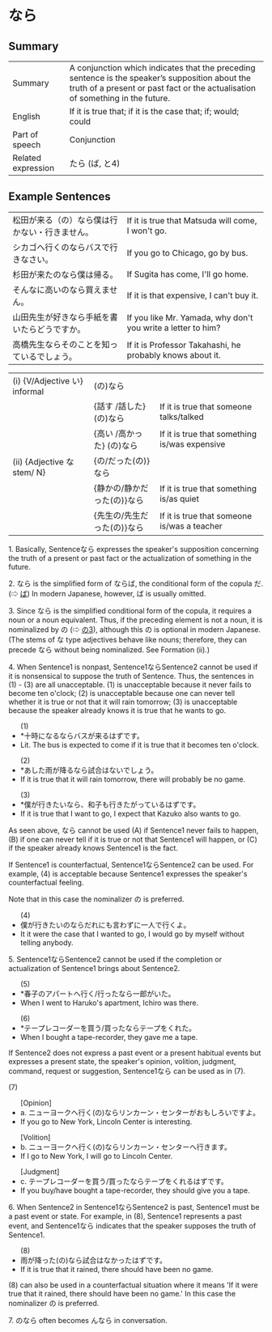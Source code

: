 # なら

## Summary

<table><tr>   <td>Summary</td>   <td>A conjunction which indicates that the preceding sentence is the speaker’s supposition about the truth of a present or past fact or the actualisation of something in the future.</td></tr><tr>   <td>English</td>   <td>If it is true that; if it is the case that; if; would; could</td></tr><tr>   <td>Part of speech</td>   <td>Conjunction</td></tr><tr>   <td>Related expression</td>   <td>たら (ば, と4)</td></tr></table>

## Example Sentences

<table><tr>   <td>松田が来る（の）なら僕は行かない・行きません。</td>   <td>If it is true that Matsuda will come, I won't go.</td></tr><tr>   <td>シカゴへ行くのならバスで行きなさい。</td>   <td>If you go to Chicago, go by bus.</td></tr><tr>   <td>杉田が来たのなら僕は帰る。</td>   <td>If Sugita has come, I'll go home.</td></tr><tr>   <td>そんなに高いのなら買えません。</td>   <td>If it is that expensive, I can't buy it.</td></tr><tr>   <td>山田先生が好きなら手紙を書いたらどうですか。</td>   <td>If you like Mr. Yamada, why don't you write a letter to him?</td></tr><tr>   <td>高橋先生ならそのことを知っているでしょう。</td>   <td>If it is Professor Takahashi, he probably knows about it.</td></tr></table>

<table class="table"> <tbody><tr class="tr head"> <td class="td"><span class="numbers">(i)</span> <span> <span class="bold">{V/Adjective い}    informal</span></span></td> <td class="td"><span>(<span class="concept">の</span>)<span class="concept">なら</span></span></td> <td class="td"><span>&nbsp;</span></td> </tr> <tr class="tr"> <td class="td"><span>&nbsp;</span></td> <td class="td"><span>{話す /話した} (<span class="concept">の</span>)<span class="concept">なら</span></span></td> <td class="td"><span>If    it is true that someone talks/talked</span></td> </tr> <tr class="tr"> <td class="td"><span>&nbsp;</span></td> <td class="td"><span>{高い /高かった} (<span class="concept">の</span>)<span class="concept">なら</span></span></td> <td class="td"><span>If    it is true that something is/was expensive</span></td> </tr> <tr class="tr head"> <td class="td"><span class="numbers">(ii)</span> <span> <span class="bold">{Adjective な stem/   N}</span></span></td> <td class="td"><span>{<span class="concept">の</span>/<span class="concept">だった</span>(<span class="concept">の</span>)}<span class="concept">なら</span></span></td> <td class="td"><span>&nbsp;</span></td> </tr> <tr class="tr"> <td class="td"><span>&nbsp;</span></td> <td class="td"><span>{静か<span class="concept">の</span>/静か<span class="concept">だった</span>(<span class="concept">の</span>)}<span class="concept">なら</span></span></td> <td class="td"><span>If    it is true that something is/as quiet</span></td> </tr> <tr class="tr"> <td class="td"><span>&nbsp;</span></td> <td class="td"><span>{先生<span class="concept">の</span>/先生<span class="concept">だった</span>(<span class="concept">の</span>)}<span class="concept">なら</span></span></td> <td class="td"><span>If    it is true that someone is/was a teacher</span></td> </tr></tbody></table>

<p>1. Basically, Sentence<span class="cloze">なら</span> expresses the speaker's supposition concerning the truth of a present or past fact or the actualization of something in the future.</p>  <p>2. なら</span> is the simplified form of <span class="cloze">ならば</span>, the conditional form of the copula だ. (⇨ <a href="#㊦ ば">ば</a>) In modern Japanese, however, <span class="cloze">ば</span> is usually omitted.</p>  <p>3. Since <span class="cloze">なら</span> is the simplified conditional form of the copula, it requires a noun or a noun equivalent. Thus, if the preceding element is not a noun, it is nominalized by の (⇨ <a href="#㊦ の (3)">の3</a>), although this の is optional in modern Japanese. (The stems of な type adjectives behave like nouns; therefore, they can precede <span class="cloze">なら</span> without being nominalized. See Formation (ii).)</p>  <p>4. When Sentence1 is nonpast, Sentence1<span class="cloze">なら</span>Sentence2 cannot be used if it is nonsensical to suppose the truth of Sentence. Thus, the sentences in (1) - (3) are all unacceptable. (1) is unacceptable because it never fails to become ten o'clock; (2) is unacceptable because one can never tell whether it is true or not that it will rain tomorrow; (3) is unacceptable because the speaker already knows it is true that he wants to go.</p>  <ul>(1) <li>*十時になる<span class="cloze">なら</span>バスが来るはずです。</li> <li>Lit. The bus is expected to come if it is true that it becomes ten o'clock.</li> </ul>  <ul>(2)  <li>*あした雨が降る<span class="cloze">なら</span>試合はないでしょう。</li> <li>If it is true that it will rain tomorrow, there will probably be no game.</li> </ul>  <ul>(3) <li>*僕が行きたい<span class="cloze">なら</span>、和子も行きたがっているはずです。</li> <li>If it is true that I want to go, I expect that Kazuko also wants to go.</li> </ul>  <p>As seen above, <span class="cloze">なら</span> cannot be used (A) if Sentence1 never fails to happen, (B) if one can never tell if it is true or not that Sentence1 will happen, or (C) if the speaker already knows Sentence1 is the fact.</p> <p>If Sentence1 is counterfactual, Sentence1<span class="cloze">なら</span>Sentence2 can be used. For example, (4) is acceptable because Sentence1 expresses the speaker's counterfactual feeling. </p> <p>Note that in this case the nominalizer の is preferred.</p>  <ul>(4) <li>僕が行きたいの<span class="cloze">なら</span>だれにも言わずに一人で行くよ。</li> <li>It it were the case that I wanted to go, I would go by myself without telling anybody.</li> </ul>  <p>5. Sentence1<span class="cloze">なら</span>Sentence2 cannot be used if the completion or actualization of Sentence1 brings about Sentence2.</p>  <ul>(5) <li>*春子のアパートへ行く/行った<span class="cloze">なら</span>一郎がいた。</li> <li>When I went to Haruko's apartment, Ichiro was there.</li> </ul>  <ul>(6) <li>*テープレコーダーを買う/買った<span class="cloze">なら</span>テープをくれた。</li> <li>When I bought a tape-recorder, they gave me a tape.</li> </ul>  <p>If Sentence2 does not express a past event or a present habitual events but expresses a present state, the speaker's opinion, volition, judgment, command, request or suggestion, Sentence1<span class="cloze">なら</span> can be used as in (7).</p>  <p>(7)</p>  <ul>[Opinion] <li>a. ニューヨークへ行く(の)<span class="cloze">なら</span>リンカーン・センターがおもしろいですよ。</li> <li>If you go to New York, Lincoln Center is interesting.</li> </ul>  <ul>[Volition] <li>b. ニューヨークへ行く(の)<span class="cloze">なら</span>リンカーン・センターへ行きます。</li> <li>If I go to New York, I will go to Lincoln Center.</li> </ul>  <ul>[Judgment] <li>c. テープレコーダーを買う/買った<span class="cloze">なら</span>テープをくれるはずです。</li> <li>If you buy/have bought a tape-recorder, they should give you a tape.</li> </ul>  <p>6. When Sentence2 in Sentence1<span class="cloze">なら</span>Sentence2 is past, Sentence1 must be a past event or state. For example, in (8), Sentence1 represents a past event, and Sentence1<span class="cloze">なら</span> indicates that the speaker supposes the truth of Sentence1.</p>  <ul>(8) <li>雨が降った(の)<span class="cloze">なら</span>試合はなかったはずです。</li> <li>If it is true that it rained, there should have been no game.</li> </ul>  <p>(8) can also be used in a counterfactual situation where it means 'If it were true that it rained, there should have been no game.' In this case the nominalizer の is preferred.</p>  <p>7. の<span class="cloze">なら</span> often becomes ん<span class="cloze">なら</span> in conversation.</p>

